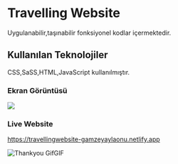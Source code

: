 ﻿<h1> Travelling Website </h1>

Uygulanabilir,taşınabilir fonksiyonel kodlar içermektedir.

<h2> Kullanılan Teknolojiler </h2>

CSS,SaSS,HTML,JavaScript kullanılmıştır.


<h3> Ekran Görüntüsü </h3>

![](ezgif.com-video-to-gif.gif)


<h3> Live Website </h3>

https://travellingwebsite-gamzeyaylaonu.netlify.app


![Thankyou GifGIF](https://github.com/gamzeyaylaonu/travelling-website/assets/135466558/4d84e47b-f9e1-4321-9761-e0f3be475783)
